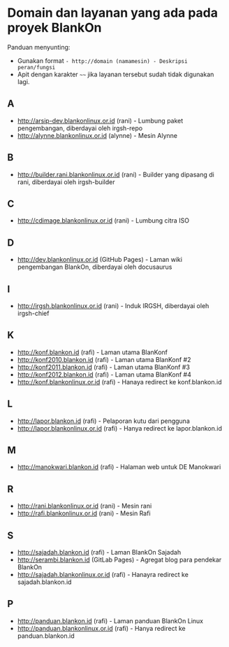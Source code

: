 # Domain dan layanan yang ada pada proyek BlankOn

Panduan menyunting:
- Gunakan format `- http://domain (namamesin) - Deskripsi peran/fungsi`
- Apit dengan karakter `~~` jika layanan tersebut sudah tidak digunakan lagi.

## A

- http://arsip-dev.blankonlinux.or.id (rani) - Lumbung paket pengembangan, diberdayai oleh irgsh-repo
- http://alynne.blankonlinux.or.id (alynne) - Mesin Alynne


## B

- http://builder.rani.blankonlinux.or.id (rani) - Builder yang dipasang di rani, diberdayai oleh irgsh-builder

## C

- http://cdimage.blankonlinux.or.id (rani) - Lumbung citra ISO

## D

- http://dev.blankonlinux.or.id (GitHub Pages) - Laman wiki pengembangan BlankOn, diberdayai oleh docusaurus

## I

- http://irgsh.blankonlinux.or.id (rani) - Induk IRGSH, diberdayai oleh irgsh-chief

## K

- http://konf.blankon.id (rafi) - Laman utama BlanKonf
- http://konf2010.blankon.id (rafi) - Laman utama BlanKonf #2
- http://konf2011.blankon.id (rafi) - Laman utama BlanKonf #3
- http://konf2012.blankon.id (rafi) - Laman utama BlanKonf #4
- http://konf.blankonlinux.or.id (rafi) - Hanaya redirect ke konf.blankon.id

## L

- http://lapor.blankon.id (rafi) - Pelaporan kutu dari pengguna
- http://lapor.blankonlinux.or.id (rafi) - Hanya redirect ke lapor.blankon.id

## M

- http://manokwari.blankon.id (rafi) - Halaman web untuk DE Manokwari

## R

- http://rani.blankonlinux.or.id (rani) - Mesin rani
- http://rafi.blankonlinux.or.id (rani) - Mesin Rafi

## S

- http://sajadah.blankon.id (rafi) - Laman BlankOn Sajadah
- http://serambi.blankon.id (GitLab Pages) - Agregat blog para pendekar BlankOn
- http://sajadah.blankonlinux.or.id (rafi) - Hanayra redirect ke sajadah.blankon.id

## P

- http://panduan.blankon.id (rafi) - Laman panduan BlankOn Linux
- http://panduan.blankonlinux.or.id (rafi) - Hanya redirect ke panduan.blankon.id
